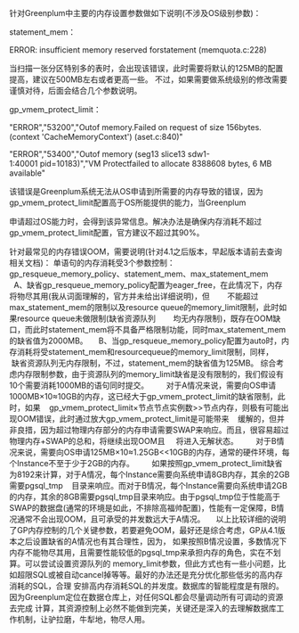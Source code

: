 针对Greenplum中主要的内存设置参数做如下说明(不涉及OS级别参数)：

statement_mem：

ERROR: insufficient memory reserved forstatement (memquota.c:228)

当扫描一张分区特别多的表时，会出现该错误，此时需要将默认的125MB的配置提高，建议在500MB左右或者更高一些。
不过，如果需要做系统级别的修改需要谨慎对待，后面会结合几个参数说明。




gp_vmem_protect_limit：

"ERROR","53200","Outof memory.Failed on request of size 156bytes.(context 'CacheMemoryContext') (aset.c:840)"

"ERROR","53400","Outof memory (seg13 slice13 sdw1-1:40001 pid=10183)","VM Protectfailed to allocate 8388608 bytes, 6 MB available"

该错误是Greenplum系统无法从OS申请到所需要的内存导致的错误，因为gp_vmem_protect_limit配置高于OS所能提供的能力，当Greenplum

申请超过OS能力时，会得到该异常信息。解决办法是确保内存消耗不超过gp_vmem_protect_limit配置，官方建议不超过其90%。

针对最常见的内存错误OOM，需要说明(针对4.1之后版本，早起版本请前去查询相关文档)：
单语句的内存消耗受3个参数控制：gp_resqueue_memory_policy、statement_mem、max_statement_mem
    A、缺省gp_resqueue_memory_policy配置为eager_free，在此情况下，内存将物尽其用(我从词面理解的，官方并未给出详细说明)，但
       不能超过max_statement_mem的限制以及resource queue的memory_limit限制，此时如果resource queue未做限制(缺省资源队列
       均无内存限制)，既存在OOM缺口，而此时statement_mem将不具备严格限制功能，同时max_statement_mem的缺省值为2000MB。
    B、当gp_resqueue_memory_policy配置为auto时，内存消耗将受statement_mem和resourcequeue的memory_limit限制，同样，
       缺省资源队列无内存限制，不过，statement_mem的缺省值为125MB。
综合考虑内存限制参数，由于资源队列的memory_limit缺省是没有限制的，我们假设有10个需要消耗1000MB的语句同时提交。
       对于A情况来说，需要向OS申请1000MB×10≈10GB的内存，这已经大于gp_vmem_protect_limit的缺省限制，此时，如果
   gp_vmem_protect_limit×节点节点实例数>>节点内存，则极有可能出现OOM错误，此时通过放大gp_vmem_protect_limit是可能带来
   缓解的，但并非良措，因为超过物理内存部分的内存申请需要SWAP来响应。而且，很容易超过物理内存+SWAP的总和，将继续出现OOM且
    将进入无解状态。
       对于B情况来说，需要向OS申请125MB×10≈1.25GB<<10GB的内存，通常的硬件环境，每个Instance不至于少于2GB的内存。
       如果按照gp_vmem_protect_limit缺省为8192来计算，对于A情况，每个Instance需要向系统申请8GB内存，其余的2GB需要pgsql_tmp
   目录来响应。而对于B情况，每个Instance需要向系统申请2GB的内存，其余的8GB需要pgsql_tmp目录来响应。由于pgsql_tmp位于性能高于
   SWAP的数据盘(通常的环境是如此，不排除高福帅配置)，性能有一定保障，B情况通常不会出现OOM，且可承受的并发数远大于A情况。
    以上比较详细的说明了GP内存控制的几个关键参数，若要避免OOM，最好还是综合考虑，GP从4.1版本之后设置缺省的A情况也有其合理性，因为，
如果按照B情况设置，多数情况下内存不能物尽其用，且需要性能较低的pgsql_tmp来承担内存的角色，实在不划算。可以尝试设置资源队列的
memory_limit参数，但此方式也有一些小问题，比如超限SQL或被自动cancel掉等等。最好的办法还是充分优化那些低劣的高内存消耗的SQL，合理
安排高内存消耗SQL的并发度。数据库的智能程度是有限的。因为Greenplum定位在数据仓库上，对任何SQL都会尽量调动所有可调动的资源去完成
计算，其资源控制上必然不能做到完美，关键还是深入的去理解数据库工作机制，让驴拉磨，牛犁地，物尽人用。
